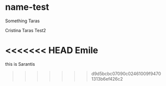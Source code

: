 # name-test

Something
Taras

Cristina
Taras
Test2

<<<<<<< HEAD
Emile
=======

this is Sarantis
>>>>>>> d9d5bcbc07090c02461009f94701313b6ef426c2
